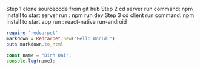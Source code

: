 Step 1
    clone sourcecode from git hub
Step 2
    cd server 
    run command:  npm install
    to start server run : npm run dev
Step 3
    cd client
    run command: npm install
    to start app run : react-native run-android

```ruby
require 'redcarpet'
markdown = Redcarpet.new("Hello World!")
puts markdown.to_html
```


```javascript
const name = "Dinh Oai";
console.log(name);
```
